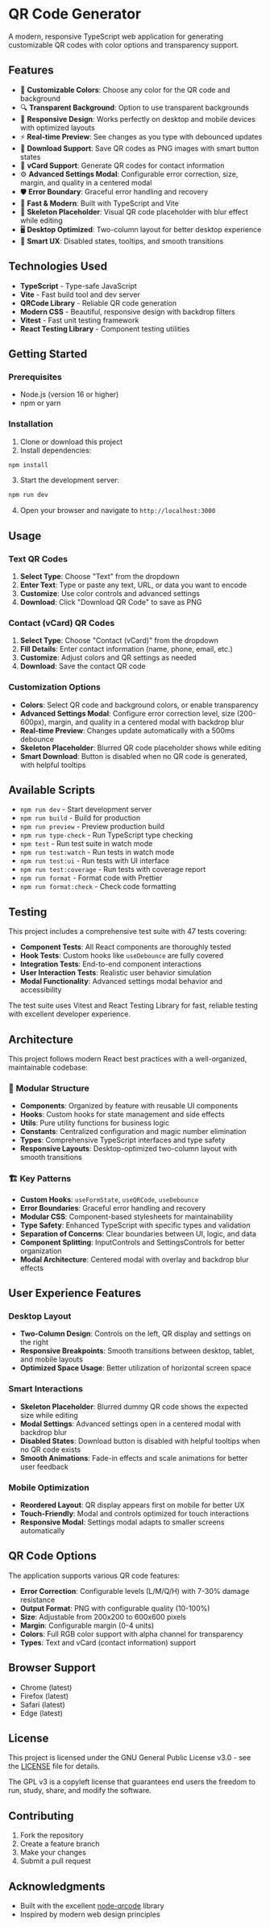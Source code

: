 # QR Code Generator

A modern, responsive TypeScript web application for generating customizable QR codes with color options and transparency support.

## Features

- 🎨 **Customizable Colors**: Choose any color for the QR code and background
- 🔍 **Transparent Background**: Option to use transparent backgrounds
- 📱 **Responsive Design**: Works perfectly on desktop and mobile devices with optimized layouts
- ⚡ **Real-time Preview**: See changes as you type with debounced updates
- 💾 **Download Support**: Save QR codes as PNG images with smart button states
- 📇 **vCard Support**: Generate QR codes for contact information
- ⚙️ **Advanced Settings Modal**: Configurable error correction, size, margin, and quality in a centered modal
- 🛡️ **Error Boundary**: Graceful error handling and recovery
- 🚀 **Fast & Modern**: Built with TypeScript and Vite
- 👻 **Skeleton Placeholder**: Visual QR code placeholder with blur effect while editing
- 🖥️ **Desktop Optimized**: Two-column layout for better desktop experience
- 🎯 **Smart UX**: Disabled states, tooltips, and smooth transitions

## Technologies Used

- **TypeScript** - Type-safe JavaScript
- **Vite** - Fast build tool and dev server
- **QRCode Library** - Reliable QR code generation
- **Modern CSS** - Beautiful, responsive design with backdrop filters
- **Vitest** - Fast unit testing framework
- **React Testing Library** - Component testing utilities

## Getting Started

### Prerequisites

- Node.js (version 16 or higher)
- npm or yarn

### Installation

1. Clone or download this project
2. Install dependencies:

```bash
npm install
```

3. Start the development server:

```bash
npm run dev
```

4. Open your browser and navigate to `http://localhost:3000`

## Usage

### Text QR Codes
1. **Select Type**: Choose "Text" from the dropdown
2. **Enter Text**: Type or paste any text, URL, or data you want to encode
3. **Customize**: Use color controls and advanced settings
4. **Download**: Click "Download QR Code" to save as PNG

### Contact (vCard) QR Codes
1. **Select Type**: Choose "Contact (vCard)" from the dropdown
2. **Fill Details**: Enter contact information (name, phone, email, etc.)
3. **Customize**: Adjust colors and QR settings as needed
4. **Download**: Save the contact QR code

### Customization Options
- **Colors**: Select QR code and background colors, or enable transparency
- **Advanced Settings Modal**: Configure error correction level, size (200-600px), margin, and quality in a centered modal with backdrop blur
- **Real-time Preview**: Changes update automatically with a 500ms debounce
- **Skeleton Placeholder**: Blurred QR code placeholder shows while editing
- **Smart Download**: Button is disabled when no QR code is generated, with helpful tooltips

## Available Scripts

- `npm run dev` - Start development server
- `npm run build` - Build for production
- `npm run preview` - Preview production build
- `npm run type-check` - Run TypeScript type checking
- `npm test` - Run test suite in watch mode
- `npm run test:watch` - Run tests in watch mode
- `npm run test:ui` - Run tests with UI interface
- `npm run test:coverage` - Run tests with coverage report
- `npm run format` - Format code with Prettier
- `npm run format:check` - Check code formatting

## Testing

This project includes a comprehensive test suite with 47 tests covering:

- **Component Tests**: All React components are thoroughly tested
- **Hook Tests**: Custom hooks like `useDebounce` are fully covered
- **Integration Tests**: End-to-end component interactions
- **User Interaction Tests**: Realistic user behavior simulation
- **Modal Functionality**: Advanced settings modal behavior and accessibility

The test suite uses Vitest and React Testing Library for fast, reliable testing with excellent developer experience.

## Architecture

This project follows modern React best practices with a well-organized, maintainable codebase:

### 📁 **Modular Structure**
- **Components**: Organized by feature with reusable UI components
- **Hooks**: Custom hooks for state management and side effects
- **Utils**: Pure utility functions for business logic
- **Constants**: Centralized configuration and magic number elimination
- **Types**: Comprehensive TypeScript interfaces and type safety
- **Responsive Layouts**: Desktop-optimized two-column layout with smooth transitions

### 🏗️ **Key Patterns**
- **Custom Hooks**: `useFormState`, `useQRCode`, `useDebounce`
- **Error Boundaries**: Graceful error handling and recovery
- **Modular CSS**: Component-based stylesheets for maintainability
- **Type Safety**: Enhanced TypeScript with specific types and validation
- **Separation of Concerns**: Clear boundaries between UI, logic, and data
- **Component Splitting**: InputControls and SettingsControls for better organization
- **Modal Architecture**: Centered modal with overlay and backdrop blur effects

## User Experience Features

### Desktop Layout
- **Two-Column Design**: Controls on the left, QR display and settings on the right
- **Responsive Breakpoints**: Smooth transitions between desktop, tablet, and mobile layouts
- **Optimized Space Usage**: Better utilization of horizontal screen space

### Smart Interactions
- **Skeleton Placeholder**: Blurred dummy QR code shows the expected size while editing
- **Modal Settings**: Advanced settings open in a centered modal with backdrop blur
- **Disabled States**: Download button is disabled with helpful tooltips when no QR code exists
- **Smooth Animations**: Fade-in effects and scale animations for better user feedback

### Mobile Optimization
- **Reordered Layout**: QR display appears first on mobile for better UX
- **Touch-Friendly**: Modal and controls optimized for touch interactions
- **Responsive Modal**: Settings modal adapts to smaller screens automatically

## QR Code Options

The application supports various QR code features:

- **Error Correction**: Configurable levels (L/M/Q/H) with 7-30% damage resistance
- **Output Format**: PNG with configurable quality (10-100%)
- **Size**: Adjustable from 200x200 to 600x600 pixels
- **Margin**: Configurable margin (0-4 units)
- **Colors**: Full RGB color support with alpha channel for transparency
- **Types**: Text and vCard (contact information) support

## Browser Support

- Chrome (latest)
- Firefox (latest)
- Safari (latest)
- Edge (latest)

## License

This project is licensed under the GNU General Public License v3.0 - see the [LICENSE](LICENSE) file for details.

The GPL v3 is a copyleft license that guarantees end users the freedom to run, study, share, and modify the software.

## Contributing

1. Fork the repository
2. Create a feature branch
3. Make your changes
4. Submit a pull request

## Acknowledgments

- Built with the excellent [node-qrcode](https://www.npmjs.com/package/qrcode) library
- Inspired by modern web design principles
